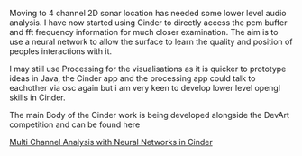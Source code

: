 Moving to 4 channel 2D sonar location has needed some lower level audio analysis. I have now started using Cinder to directly access the pcm buffer and fft frequency information for much closer examination. The aim is to use a neural network to allow the surface to learn the quality and position of peoples interactions with it. 

I may still use Processing for the visualisations as it is quicker to prototype ideas in Java, the Cinder app and the processing app could talk to eachother via osc again but i am very keen to develop lower level opengl skills in Cinder.

The main Body of the Cinder work is being developed alongside the DevArt competition and can be found here

[Multi Channel Analysis with Neural Networks in Cinder](https://github.com/felixfaire/MultiChannelAudioAnalysis "Cinder: MultiChannel Audio Analysis with Neural Networks")  





